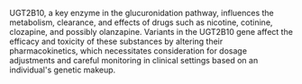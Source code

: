 UGT2B10, a key enzyme in the glucuronidation pathway, influences the metabolism, clearance, and effects of drugs such as nicotine, cotinine, clozapine, and possibly olanzapine. Variants in the UGT2B10 gene affect the efficacy and toxicity of these substances by altering their pharmacokinetics, which necessitates consideration for dosage adjustments and careful monitoring in clinical settings based on an individual's genetic makeup.